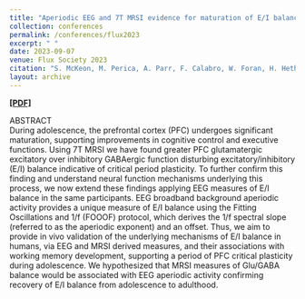 ```yaml
---
title: "Aperiodic EEG and 7T MRSI evidence for maturation of E/I balance supporting the development of working memory through adolescence"
collection: conferences
permalink: /conferences/flux2023
excerpt: " "
date: 2023-09-07
venue: Flux Society 2023
citation: "S. McKeon, M. Perica, A. Parr, F. Calabro, W. Foran, H. Hetherington, C. Moon, B. Luna. Aperiodic EEG and 7T MRSI evidence for maturation of E/I balance supporting the development of working memory through adolescence. Flux Society, Santa Rosa, California. September 2023. (Graduate Poster/Abstract). "
layout: archive
---
```


[<b>[PDF]</b>](https://shanemckeon.github.io/files/McKeon_Flux_Final.pdf)

ABSTRACT  
During adolescence, the prefrontal cortex (PFC) undergoes significant maturation, supporting improvements in cognitive control and executive functions.
Using 7T MRSI we have found greater PFC glutamatergic excitatory over inhibitory GABAergic function disturbing excitatory/inhibitory (E/I) balance indicative of critical period plasticity. To further confirm this finding and understand neural function mechanisms underlying this process, we now extend these findings applying EEG measures of E/I balance in the same participants. EEG broadband background aperiodic activity provides a unique measure of E/I balance using the Fitting Oscillations and 1/f (FOOOF) protocol, which derives the 1/f spectral slope (referred to as the aperiodic exponent) and an offset. Thus, we aim to provide in vivo validation of the underlying mechanisms of E/I balance in humans, via EEG and MRSI derived measures, and their associations with working memory development, supporting a period of PFC critical plasticity during adolescence. We hypothesized that MRSI measures of Glu/GABA balance would be associated with EEG aperiodic activity confirming recovery of E/I balance from adolescence to adulthood.
